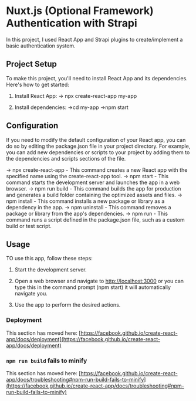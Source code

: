 # Nuxt.js (Optional Framework) Authentication with Strapi

In this project, I used React App and Strapi plugins to create/implement a basic authentication system.

## Project Setup

To make this project, you'll need to install React App and its dependencies. Here's how to get started:

1. Install React App:
-> npx create-react-app my-app

2. Install dependencies:
->cd my-app
->npm start

## Configuration

If you need to modify the default configuration of your React app, you can do so by editing the package.json file in your project directory. For example, you can add new dependencies or scripts to your project by adding them to the dependencies and scripts sections of the file.

-> npx create-react-app <app-name> - This command creates a new React app with the specified name using the create-react-app tool.
-> npm start - This command starts the development server and launches the app in a web browser.
-> npm run build - This command builds the app for production and generates a build folder containing the optimized assets and files.
-> npm install <package-name> - This command installs a new package or library as a dependency in the app.
-> npm uninstall <package-name> - This command removes a package or library from the app's dependencies.
-> npm run <script-name> - This command runs a script defined in the package.json file, such as a custom build or test script.

## Usage

TO use this app, follow these steps:

1. Start the development server.

2. Open a web browser and navigate to [http://localhost:3000](http://localhost:3000) or you can type this in the command prompt (npm start) it will automatically navigate you.

3. Use the app to perform the desired actions.

### Deployment

This section has moved here: [https://facebook.github.io/create-react-app/docs/deployment](https://facebook.github.io/create-react-app/docs/deployment)

### `npm run build` fails to minify

This section has moved here: [https://facebook.github.io/create-react-app/docs/troubleshooting#npm-run-build-fails-to-minify](https://facebook.github.io/create-react-app/docs/troubleshooting#npm-run-build-fails-to-minify)
